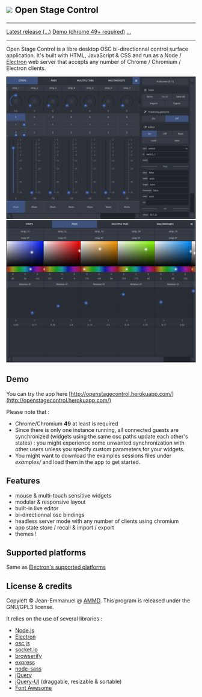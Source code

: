 
# <img src="img/logo.png" height="80px"/> <small> Open Stage Control </small>

----

<a class="btn btn-primary btn-sm" href="https://github.com/jean-emmanuel/open-stage-control/releases"><i class="fa fa-download fa-fw"></i> Latest release (<span id="github-version">...</span>)</a>
<a class="btn btn-info btn-sm" href="http://openstagecontrol.herokuapp.com/"><i class="fa fa-chrome fa-fw"></i> Demo (chrome 49+ required)</a>
<a class="btn btn-default btn-sm pull-right" href="https://github.com/jean-emmanuel/open-stage-control"><i class="fa fa-star fa-fw"></i> <span  id="github-stars">...</span></a>

----

Open Stage Control is a libre desktop OSC bi-directionnal control surface application. It's built with HTML, JavaScript & CSS and run as a Node / [Electron](http://electron.atom.io/) web server that accepts any number of Chrome / Chromium / Electron clients.

<div class="row">
<div class="col-md-6">
<img src="img/screenshot-1.png" alt="..." class="img-thumbnail">
</div>
<div class="col-md-6">
<img src="img/screenshot-2.png" alt="..." class="img-thumbnail">
</div>
</div>


## Demo

You can try the app here [http://openstagecontrol.herokuapp.com/](http://openstagecontrol.herokuapp.com/)

Please note that :

- Chrome/Chromium **49** at least is required
- Since there is only one instance running, all connected guests are synchronized (widgets using the same osc paths update each other's states) : you might experience some unwanted synchronization with other users unless you specify custom parameters for your widgets.
- You might want to download the examples sessions files under *examples/* and load them in the app to get started.


## Features

- mouse & multi-touch sensitive widgets
- modular & responsive layout
- built-in live editor
- bi-directionnal osc bindings
- headless server mode with any number of clients using chromium
- app state store / recall & import / export
- themes !

## Supported platforms

Same as [Electron's supported platforms](https://github.com/electron/electron/blob/master/docs/tutorial/supported-platforms.md)

## License & credits

Copyleft © Jean-Emmanuel @ [AMMD](http://ammd.net). This program is released under the GNU/GPL3 license.

It relies on the use of several libraries :

- [Node.js](https://nodejs.org/)
- [Electron](http://electron.atom.io/)
- [osc.js](https://github.com/colinbdclark/osc.js)
- [socket.io](http://socket.io)
- [browserify](http://browserify.org)
- [express](http://expressjs.com)
- [node-sass](https://github.com/sass/node-sass)
- [jQuery](http://jquery.com/)
- [jQuery-UI](http://jqueryui.com/) (draggable, resizable & sortable)
- [Font Awesome](http://fontawesome.io/)
